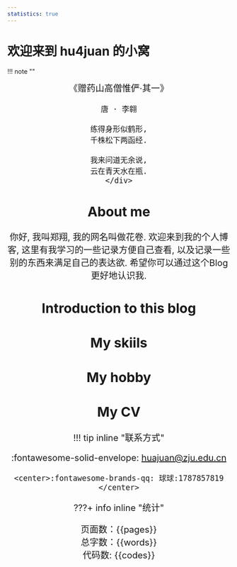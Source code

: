 ```yaml
---
statistics: true
---
```

# 欢迎来到 hu4juan 的小窝
!!! note ""
    <div style="text-align: center; font-size:20px"  markdown="1">
    《赠药山高僧惟俨·其一》

    唐 · 李翱
    
    练得身形似鹤形,
    千株松下两函经.
    
    我来问道无余说,
    云在青天水在瓶.
    </div>
## About me
你好, 我叫郑翔, 我的网名叫做花卷. 欢迎来到我的个人博客, 这里有我学习的一些记录方便自己查看, 以及记录一些别的东西来满足自己的表达欲. 希望你可以通过这个Blog更好地认识我.
## Introduction to this blog
## My skiils
## My hobby
## My CV
!!! tip inline "联系方式"
    <center>:fontawesome-solid-envelope: [huajuan@zju.edu.cn](huajuan@zju.edu.cn)</center>
    

    <center>:fontawesome-brands-qq: 球球:1787857819                                   </center>

???+ info inline "统计"
    <center>          页面数：{{pages}}         </center>
    <center>          总字数：{{words}}         </center>
    <center>          代码数: {{codes}}         </center>